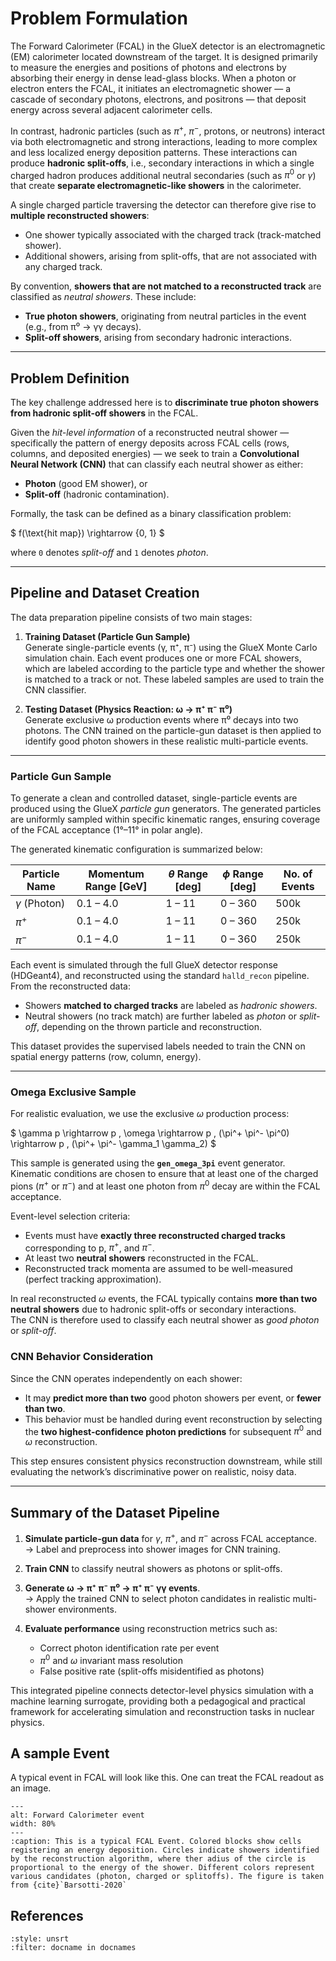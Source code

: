 # Problem Formulation

The Forward Calorimeter (FCAL) in the GlueX detector is an electromagnetic (EM) calorimeter located downstream of the target. It is designed primarily to measure the energies and positions of photons and electrons by absorbing their energy in dense lead-glass blocks. When a photon or electron enters the FCAL, it initiates an electromagnetic shower — a cascade of secondary photons, electrons, and positrons — that deposit energy across several adjacent calorimeter cells.

In contrast, hadronic particles (such as $\pi^{+}$, $\pi^{-}$, protons, or neutrons) interact via both electromagnetic and strong interactions, leading to more complex and less localized energy deposition patterns. These interactions can produce **hadronic split-offs**, i.e., secondary interactions in which a single charged hadron produces additional neutral secondaries (such as $\pi^{0}$ or $\gamma$) that create **separate electromagnetic-like showers** in the calorimeter.

A single charged particle traversing the detector can therefore give rise to **multiple reconstructed showers**:
- One shower typically associated with the charged track (track-matched shower).
- Additional showers, arising from split-offs, that are not associated with any charged track.

By convention, **showers that are not matched to a reconstructed track** are classified as *neutral showers*. These include:
- **True photon showers**, originating from neutral particles in the event (e.g., from π⁰ → γγ decays).
- **Split-off showers**, arising from secondary hadronic interactions.

---

## Problem Definition

The key challenge addressed here is to **discriminate true photon showers from hadronic split-off showers** in the FCAL.

Given the *hit-level information* of a reconstructed neutral shower — specifically the pattern of energy deposits across FCAL cells (rows, columns, and deposited energies) — we seek to train a **Convolutional Neural Network (CNN)** that can classify each neutral shower as either:

- **Photon** (good EM shower), or  
- **Split-off** (hadronic contamination).

Formally, the task can be defined as a binary classification problem:

$
f(\text{hit map}) \rightarrow \{0, 1\}
$

where `0` denotes *split-off* and `1` denotes *photon*.

---

## Pipeline and Dataset Creation

The data preparation pipeline consists of two main stages:

1. **Training Dataset (Particle Gun Sample)**  
   Generate single-particle events (γ, π⁺, π⁻) using the GlueX Monte Carlo simulation chain. Each event produces one or more FCAL showers, which are labeled according to the particle type and whether the shower is matched to a track or not. These labeled samples are used to train the CNN classifier.

2. **Testing Dataset (Physics Reaction: ω → π⁺ π⁻ π⁰)**  
   Generate exclusive ω production events where π⁰ decays into two photons. The CNN trained on the particle-gun dataset is then applied to identify good photon showers in these realistic multi-particle events.

---

### Particle Gun Sample

To generate a clean and controlled dataset, single-particle events are produced using the GlueX *particle gun* generators. The generated particles are uniformly sampled within specific kinematic ranges, ensuring coverage of the FCAL acceptance (1°–11° in polar angle).

The generated kinematic configuration is summarized below:

| Particle Name | Momentum Range [GeV] | $\theta$ Range [deg] | $\phi$ Range [deg] | No. of Events |
|----------------|----------------------|----------------|----------------|----------------|
| $\gamma$ (Photon)     | 0.1 – 4.0            | 1 – 11         | 0 – 360        | 500k           |
| $\pi^{+}$             | 0.1 – 4.0            | 1 – 11         | 0 – 360        | 250k           |
| $\pi^{-}$             | 0.1 – 4.0            | 1 – 11         | 0 – 360        | 250k           |

Each event is simulated through the full GlueX detector response (HDGeant4), and reconstructed using the standard `halld_recon` pipeline.  
From the reconstructed data:
- Showers **matched to charged tracks** are labeled as *hadronic showers*.
- Neutral showers (no track match) are further labeled as *photon* or *split-off*, depending on the thrown particle and reconstruction.

This dataset provides the supervised labels needed to train the CNN on spatial energy patterns (row, column, energy).

---

### Omega Exclusive Sample

For realistic evaluation, we use the exclusive $\omega$ production process:

$
\gamma p \rightarrow p \, \omega \rightarrow p \, (\pi^+ \pi^- \pi^0) \rightarrow p \, (\pi^+ \pi^- \gamma_1 \gamma_2)
$

This sample is generated using the **`gen_omega_3pi`** event generator.  
Kinematic conditions are chosen to ensure that at least one of the charged pions ($\pi^{+}$ or $\pi^{-}$) and at least one photon from $\pi^{0}$ decay are within the FCAL acceptance.

Event-level selection criteria:
- Events must have **exactly three reconstructed charged tracks** corresponding to p, $\pi^{+}$, and $\pi^{-}$.
- At least two **neutral showers** reconstructed in the FCAL.
- Reconstructed track momenta are assumed to be well-measured (perfect tracking approximation).

In real reconstructed $\omega$ events, the FCAL typically contains **more than two neutral showers** due to hadronic split-offs or secondary interactions.  
The CNN is therefore used to classify each neutral shower as *good photon* or *split-off*.

### CNN Behavior Consideration

Since the CNN operates independently on each shower:
- It may **predict more than two** good photon showers per event, or **fewer than two**.
- This behavior must be handled during event reconstruction by selecting the **two highest-confidence photon predictions** for subsequent $\pi^{0}$ and $\omega$ reconstruction.

This step ensures consistent physics reconstruction downstream, while still evaluating the network’s discriminative power on realistic, noisy data.

---

## Summary of the Dataset Pipeline

1. **Simulate particle-gun data** for $\gamma$, $\pi^{+}$, and $\pi^{-}$ across FCAL acceptance.  
   → Label and preprocess into shower images for CNN training.

2. **Train CNN** to classify neutral showers as photons or split-offs.

3. **Generate ω → π⁺ π⁻ π⁰ → π⁺ π⁻ γγ events**.  
   → Apply the trained CNN to select photon candidates in realistic multi-shower environments.

4. **Evaluate performance** using reconstruction metrics such as:
   - Correct photon identification rate per event
   - $\pi^{0}$ and $\omega$ invariant mass resolution
   - False positive rate (split-offs misidentified as photons)

This integrated pipeline connects detector-level physics simulation with a machine learning surrogate, providing both a pedagogical and practical framework for accelerating simulation and reconstruction tasks in nuclear physics.


## A sample Event

A typical event in FCAL will look like this. One can treat the FCAL readout as an image. 

```{figure} ../images/FCALEvent.png
---
alt: Forward Calorimeter event
width: 80%
---
:caption: This is a typical FCAL Event. Colored blocks show cells registering an energy deposition. Circles indicate showers identified by the reconstruction algorithm, where ther adius of the circle is proportional to the energy of the shower. Different colors represent various candidates (photon, charged or splitoffs). The figure is taken from {cite}`Barsotti-2020`
```

## References

```{bibliography}
:style: unsrt
:filter: docname in docnames
```
